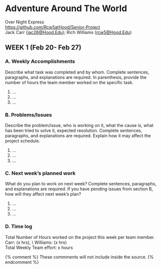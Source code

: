 # Adventure Around The World
Over Night Express  
https://github.com/Rcw5atHood/Senior-Project  
Jack Carr (jac26@Hood.Edu); Rich Williams  (rcw5@Hood.Edu)

## WEEK 1 (Feb 20- Feb 27)
### A. Weekly Accomplishments
Describe what task was completed and by whom. Complete sentences, paragraphs, and explanations are required. In parenthesis, provide the number of hours the team member worked on the specific task.
1. ...
2. ...
3. ...

### B. Problems/Issues
Describe the problem/issue, who is working on it, what the cause is, what has been tried to solve it, expected resolution. Complete sentences, paragraphs, and explanations are required. Explain how it may affect the project schedule.
1. ...
2. ...
3. ...

### C. Next week’s planned work
What do you plan to work on next week? Complete sentences, paragraphs, and explanations are required. If you have pending issues from section B, how will they affect next week’s plan?
1. ...
2. ...
3. ...

### D. Time log
Total Number of Hours worked on the project this week per team member.  
Carr: (x hrs), \ Williams: (x hrs)  
Total Weekly Team effort: x hours


{% comment %} 
    These commments will not include inside the source.
{% endcomment %}
